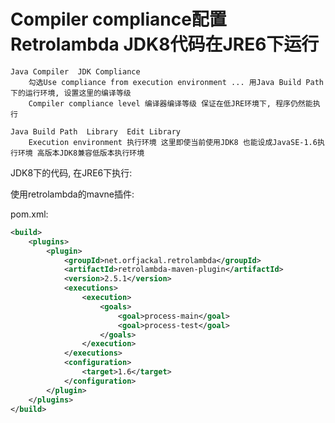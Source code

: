 # Compiler compliance配置 Retrolambda JDK8代码在JRE6下运行


```text
Java Compiler  JDK Compliance
	勾选Use compliance from execution environment ... 用Java Build Path下的运行环境, 设置这里的编译等级
	Compiler compliance level 编译器编译等级 保证在低JRE环境下, 程序仍然能执行

Java Build Path  Library  Edit Library
	Execution environment 执行环境 这里即使当前使用JDK8 也能设成JavaSE-1.6执行环境 高版本JDK8兼容低版本执行环境
```
	
JDK8下的代码, 在JRE6下执行:

使用retrolambda的mavne插件:

pom.xml:

```xml
<build>
	<plugins>
		<plugin>
			<groupId>net.orfjackal.retrolambda</groupId>
			<artifactId>retrolambda-maven-plugin</artifactId>
			<version>2.5.1</version>
			<executions>
				<execution>
					<goals>
						<goal>process-main</goal>
						<goal>process-test</goal>
					</goals>
				</execution>
			</executions>
			<configuration>
				<target>1.6</target>
			</configuration>
		</plugin>
	</plugins>
</build>
```

